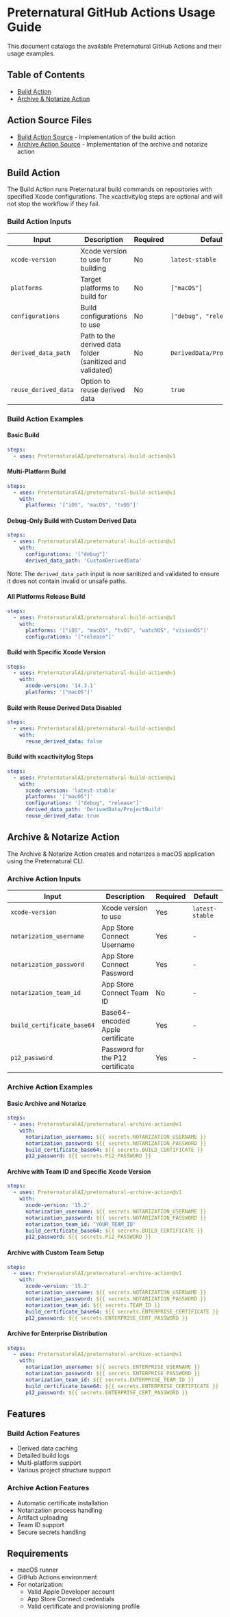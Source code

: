 # Preternatural GitHub Actions Usage Guide

This document catalogs the available Preternatural GitHub Actions and their usage examples.

## Table of Contents
- [Build Action](#build-action)
- [Archive & Notarize Action](#archive--notarize-action)

## Action Source Files

- [Build Action Source](preternatural-build/action.yml) - Implementation of the build action
- [Archive Action Source](preternatural-archive/action.yml) - Implementation of the archive and notarize action

## Build Action

The Build Action runs Preternatural build commands on repositories with specified Xcode configurations. The xcactivitylog steps are optional and will not stop the workflow if they fail.

### Build Action Inputs

| Input | Description | Required | Default |
|-------|-------------|----------|---------|
| `xcode-version` | Xcode version to use for building | No | `latest-stable` |
| `platforms` | Target platforms to build for | No | `["macOS"]` |
| `configurations` | Build configurations to use | No | `["debug", "release"]` |
| `derived_data_path` | Path to the derived data folder (sanitized and validated) | No | `DerivedData/ProjectBuild` |
| `reuse_derived_data` | Option to reuse derived data | No | `true` |

### Build Action Examples

#### Basic Build
```yaml
steps:
  - uses: PreternaturalAI/preternatural-build-action@v1
```

#### Multi-Platform Build
```yaml
steps:
  - uses: PreternaturalAI/preternatural-build-action@v1
    with:
      platforms: '["iOS", "macOS", "tvOS"]'
```

#### Debug-Only Build with Custom Derived Data
```yaml
steps:
  - uses: PreternaturalAI/preternatural-build-action@v1
    with:
      configurations: '["debug"]'
      derived_data_path: 'CustomDerivedData'
```

Note: The `derived_data_path` input is now sanitized and validated to ensure it does not contain invalid or unsafe paths.

#### All Platforms Release Build
```yaml
steps:
  - uses: PreternaturalAI/preternatural-build-action@v1
    with:
      platforms: '["iOS", "macOS", "tvOS", "watchOS", "visionOS"]'
      configurations: '["release"]'
```

#### Build with Specific Xcode Version
```yaml
steps:
  - uses: PreternaturalAI/preternatural-build-action@v1
    with:
      xcode-version: '14.3.1'
      platforms: '["macOS"]'
```

#### Build with Reuse Derived Data Disabled
```yaml
steps:
  - uses: PreternaturalAI/preternatural-build-action@v1
    with:
      reuse_derived_data: false
```

#### Build with xcactivitylog Steps
```yaml
steps:
  - uses: PreternaturalAI/preternatural-build-action@v1
    with:
      xcode-version: 'latest-stable'
      platforms: '["macOS"]'
      configurations: '["debug", "release"]'
      derived_data_path: 'DerivedData/ProjectBuild'
      reuse_derived_data: true
```

## Archive & Notarize Action

The Archive & Notarize Action creates and notarizes a macOS application using the Preternatural CLI.

### Archive Action Inputs

| Input | Description | Required | Default |
|-------|-------------|----------|---------|
| `xcode-version` | Xcode version to use | Yes | `latest-stable` |
| `notarization_username` | App Store Connect Username | Yes | - |
| `notarization_password` | App Store Connect Password | Yes | - |
| `notarization_team_id` | App Store Connect Team ID | No | - |
| `build_certificate_base64` | Base64-encoded Apple certificate | Yes | - |
| `p12_password` | Password for the P12 certificate | Yes | - |

### Archive Action Examples

#### Basic Archive and Notarize
```yaml
steps:
  - uses: PreternaturalAI/preternatural-archive-action@v1
    with:
      notarization_username: ${{ secrets.NOTARIZATION_USERNAME }}
      notarization_password: ${{ secrets.NOTARIZATION_PASSWORD }}
      build_certificate_base64: ${{ secrets.BUILD_CERTIFICATE }}
      p12_password: ${{ secrets.P12_PASSWORD }}
```

#### Archive with Team ID and Specific Xcode Version
```yaml
steps:
  - uses: PreternaturalAI/preternatural-archive-action@v1
    with:
      xcode-version: '15.2'
      notarization_username: ${{ secrets.NOTARIZATION_USERNAME }}
      notarization_password: ${{ secrets.NOTARIZATION_PASSWORD }}
      notarization_team_id: 'YOUR_TEAM_ID'
      build_certificate_base64: ${{ secrets.BUILD_CERTIFICATE }}
      p12_password: ${{ secrets.P12_PASSWORD }}
```

#### Archive with Custom Team Setup
```yaml
steps:
  - uses: PreternaturalAI/preternatural-archive-action@v1
    with:
      xcode-version: '15.2'
      notarization_username: ${{ secrets.NOTARIZATION_USERNAME }}
      notarization_password: ${{ secrets.NOTARIZATION_PASSWORD }}
      notarization_team_id: ${{ secrets.TEAM_ID }}
      build_certificate_base64: ${{ secrets.ENTERPRISE_CERTIFICATE }}
      p12_password: ${{ secrets.ENTERPRISE_CERT_PASSWORD }}
```

#### Archive for Enterprise Distribution
```yaml
steps:
  - uses: PreternaturalAI/preternatural-archive-action@v1
    with:
      notarization_username: ${{ secrets.ENTERPRISE_USERNAME }}
      notarization_password: ${{ secrets.ENTERPRISE_PASSWORD }}
      notarization_team_id: ${{ secrets.ENTERPRISE_TEAM_ID }}
      build_certificate_base64: ${{ secrets.ENTERPRISE_CERTIFICATE }}
      p12_password: ${{ secrets.ENTERPRISE_CERT_PASSWORD }}
```

## Features

### Build Action Features
- Derived data caching
- Detailed build logs
- Multi-platform support
- Various project structure support

### Archive Action Features
- Automatic certificate installation
- Notarization process handling
- Artifact uploading
- Team ID support
- Secure secrets handling

## Requirements

- macOS runner
- GitHub Actions environment
- For notarization:
  - Valid Apple Developer account
  - App Store Connect credentials
  - Valid certificate and provisioning profile
